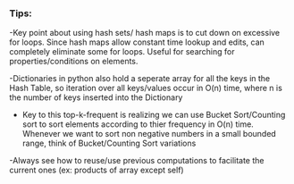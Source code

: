 
### Tips:
-Key point about using hash sets/ hash maps is to cut down on excessive for loops. Since hash maps allow constant time lookup and edits, can completely eliminate some for loops. Useful for searching for properties/conditions on elements.

-Dictionaries in python also hold a seperate array for all the keys in the Hash Table, so iteration over all keys/values occur in O(n) time, where n is the number of keys inserted into the Dictionary

- Key to this top-k-frequent is realizing we can use Bucket Sort/Counting sort to sort elements according to thier frequency in O(n) time. Whenever we want to sort non negative numbers in a small bounded range, think of Bucket/Counting Sort variations

-Always see how to reuse/use previous computations to facilitate the current ones (ex: products of array except self)